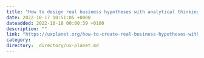 ```yaml
---
title: "How to design real business hypotheses with analytical thinking in 5 steps."
date: 2022-10-17 10:51:05 +0000
dateadded: 2022-10-18 00:00:39 +0100
description: ""
link: "https://uxplanet.org/how-to-create-real-business-hypotheses-with-analytical-thinking-in-5-steps-569d6fcb2080?source=rss----819cc2aaeee0---4"
category:
directory: _directory/ux-planet.md
---
```

